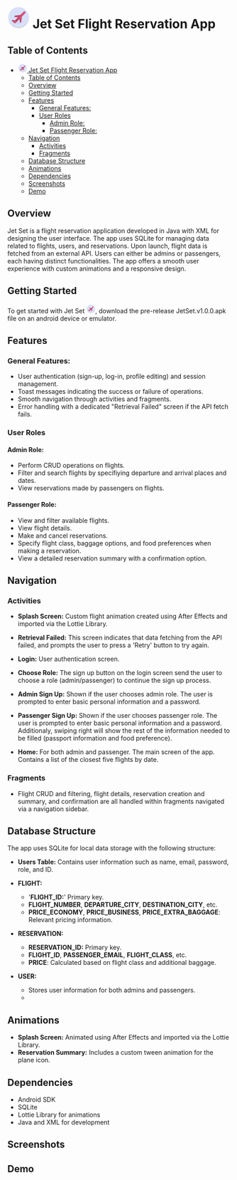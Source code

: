 # <img src="/jetset_round.webp" alt="Jet Set" width="50"/> Jet Set Flight Reservation App

## Table of Contents

- [<img src="/jetset_round.webp" alt="Jet Set" width="20"/> Jet Set Flight Reservation App](#-jet-set-flight-reservation-app)
  - [Table of Contents](#table-of-contents)
  - [Overview](#overview)
  - [Getting Started](#getting-started)
  - [Features](#features)
    - [General Features:](#general-features)
    - [User Roles](#user-roles)
      - [Admin Role:](#admin-role)
      - [Passenger Role:](#passenger-role)
  - [Navigation](#navigation)
    - [Activities](#activities)
    - [Fragments](#fragments)
  - [Database Structure](#database-structure)
  - [Animations](#animations)
  - [Dependencies](#dependencies)
  - [Screenshots](#screenshots)
  - [Demo](#demo)

## Overview

Jet Set is a flight reservation application developed in Java with XML for designing the user interface. The app uses SQLite for managing data related to flights, users, and reservations. Upon launch, flight data is fetched from an external API. Users can either be admins or passengers, each having distinct functionalities. The app offers a smooth user experience with custom animations and a responsive design.

## Getting Started

To get started with Jet Set <img src="/jetset_round.webp" alt="Jet Set" width="20"/>, download the pre-release JetSet.v1.0.0.apk file on an android device or emulator.

## Features

### General Features:

- User authentication (sign-up, log-in, profile editing) and session management.
- Toast messages indicating the success or failure of operations.
- Smooth navigation through activities and fragments.
- Error handling with a dedicated "Retrieval Failed" screen if the API fetch fails.

### User Roles

#### Admin Role:

- Perform CRUD operations on flights.
- Filter and search flights by specifiying departure and arrival places and dates.
- View reservations made by passengers on flights.

#### Passenger Role:

- View and filter available flights.
- View flight details.
- Make and cancel reservations.
- Specify flight class, baggage options, and food preferences when making a reservation.
- View a detailed reservation summary with a confirmation option.

## Navigation

### Activities

- **Splash Screen:** Custom flight animation created using After Effects and imported via the Lottie Library.

- **Retrieval Failed:** This screen indicates that data fetching from the API failed, and prompts the user to press a 'Retry' button to try again.

- **Login:** User authentication screen.

- **Choose Role:** The sign up button on the login screen send the user to choose a role (admin/passenger) to continue the sign up process.

- **Admin Sign Up:** Shown if the user chooses admin role. The user is prompted to enter basic personal information and a password.

- **Passenger Sign Up:** Shown if the user chooses passenger role. The user is prompted to enter basic personal information and a password. Additionaly, swiping right will show the rest of the information needed to be filled (passport information and food preference).

- **Home:** For both admin and passenger. The main screen of the app. Contains a list of the closest five flights by date.

### Fragments

- Flight CRUD and filtering, flight details, reservation creation and summary, and confirmation are all handled within fragments navigated via a navigation sidebar.

## Database Structure

The app uses SQLite for local data storage with the following structure:

- **Users Table:** Contains user information such as name, email, password, role, and ID.

- **FLIGHT:**

  - '**FLIGHT_ID:**' Primary key.
  - **FLIGHT_NUMBER**, **DEPARTURE_CITY**, **DESTINATION_CITY**, etc.
  - **PRICE_ECONOMY**, **PRICE_BUSINESS**, **PRICE_EXTRA_BAGGAGE**: Relevant pricing information.

- **RESERVATION:**

  - **RESERVATION_ID:** Primary key.
  - **FLIGHT_ID**, **PASSENGER_EMAIL**, **FLIGHT_CLASS**, etc.
  - **PRICE**: Calculated based on flight class and additional baggage.

- **USER:**
  - Stores user information for both admins and passengers.
  -

## Animations

- **Splash Screen:** Animated using After Effects and imported via the Lottie Library.
- **Reservation Summary:** Includes a custom tween animation for the plane icon.

## Dependencies

- Android SDK
- SQLite
- Lottie Library for animations
- Java and XML for development

## Screenshots

## Demo
